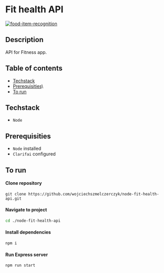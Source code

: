 # Fit health API

[![food-item-recognition](https://clarifai.com/clarifai/main/models/food-item-recognition/badge)](https://clarifai.com/clarifai/main/models/food-item-recognition)

## Description

API for Fitness app.

## Table of contents

- [Techstack](#techstack)
- [Prerequisities](#prerequisities)\
- [To run](#to-run)

## Techstack

- `Node`

## Prerequisities

- `Node` installed
- `Clarifai` configured

## To run 

#### Clone repository

```
git clone https://github.com/wojciechszmelczerczyk/node-fit-health-api.git
```

#### Navigate to project

```sh
cd ./node-fit-health-api
```

#### Install dependencies

```
npm i
```

#### Run Express server

```
npm run start
```
